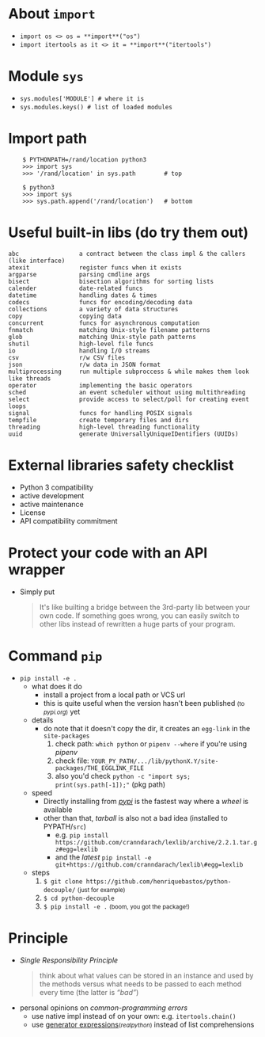 # About `import`

- `import os <> os = **import**("os")`
- `import itertools as it <> it = **import**("itertools")`

# Module `sys`

- `sys.modules['MODULE'] # where it is`
- `sys.modules.keys() # list of loaded modules`

# Import path

```
    $ PYTHONPATH=/rand/location python3
    >>> import sys
    >>> '/rand/location' in sys.path        # top

    $ python3
    >>> import sys
    >>> sys.path.append('/rand/location')   # bottom
```

# Useful built-in libs (do try them out)

```
abc                 a contract between the class impl & the callers (like interface)
atexit              register funcs when it exists
argparse            parsing cmdline args
bisect              bisection algorithms for sorting lists
calender            date-related funcs
datetime            handling dates & times
codecs              funcs for encoding/decoding data
collections         a variety of data structures
copy                copying data
concurrent          funcs for asynchronous computation
fnmatch             matching Unix-style filename patterns
glob                matching Unix-style path patterns
shutil              high-level file funcs
io                  handling I/O streams
csv                 r/w CSV files
json                r/w data in JSON format
multiprocessing     run multiple subproccess & while makes them look like threads
operator            implementing the basic operators
sched               an event scheduler without using multithreading
select              provide access to select/poll for creating event loops
signal              funcs for handling POSIX signals
tempfile            create temporary files and dirs
threading           high-level threading functionality
uuid                generate UniversallyUniqueIDentifiers (UUIDs)
```

# External libraries safety checklist

- Python 3 compatibility
- active development
- active maintenance
- License
- API compatibility commitment

# Protect your code with an API wrapper

- Simply put

  > It's like builting a bridge between the 3rd-party lib between your
  > own code. If something goes wrong, you can easily switch to other libs
  > instead of rewritten a huge parts of your program.

# Command `pip`

- `pip install -e .`
  - what does it do
    - install a project from a local path or VCS url
    - this is quite useful when the version hasn't been published <small>(to _pypi.org_)</small> yet
  - details
    - do note that it doesn't copy the dir, it creates an `egg-link` in the `site-packages`
      1. check path: `which python` or `pipenv --where` if you're using _pipenv_
      2. check file: `YOUR_PY_PATH/.../lib/pythonX.Y/site-packages/THE_EGGLINK_FILE`
      3. also you'd check `python -c "import sys; print(sys.path[-1]);"` (pkg path)
  - speed
    - Directly installing from [_pypi_](https://pypi.org) is the fastest way where a _wheel_ is available
    - other than that, _tarball_ is also not a bad idea (installed to PYPATH/`src`)
      - e.g. `pip install https://github.com/cranndarach/lexlib/archive/2.2.1.tar.gz#egg=lexlib`
      - and the _latest_ `pip install -e git+https://github.com/cranndarach/lexlib\#egg=lexlib`
  - steps
    1. `$ git clone https://github.com/henriquebastos/python-decouple/` <small>(just for example)</small>
    2. `$ cd python-decouple`
    3. `$ pip install -e .` <small>(boom, you got the package!)</small>

# Principle

- _Single Responsibility Principle_
  > think about what values can be stored in an instance and used by the methods
  > versus what needs to be passed to each method every time (the latter is _<q>bad</q>_)
- personal opinions on _common-programming errors_
  - use native impl instead of on your own: e.g. `itertools.chain()`
  - use [generator expressions](https://realpython.com/introduction-to-python-generators/)<small>(_realpython_)</small> instead of list comprehensions
